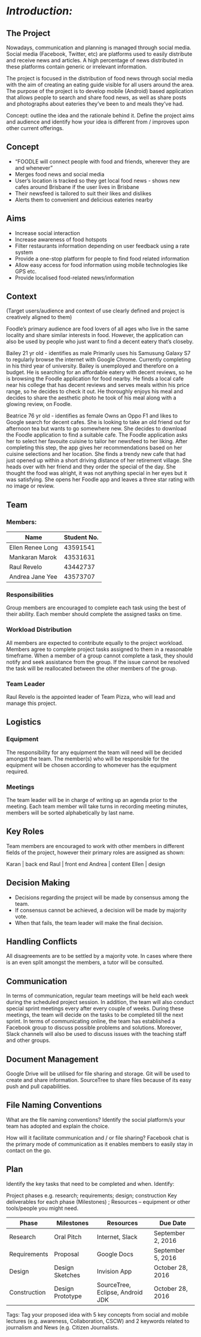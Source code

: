 # *Introduction:*

## The Project

Nowadays, communication and planning is managed through social media. Social media (Facebook, Twitter, etc) are platforms used to easily distribute and receive news and articles. A high percentage of news distributed in these platforms contain generic or irrelevant information.

The project is focused in the distribution of food news through social media with the aim of creating an eating guide visible for all users around the area. The purpose of the project is to develop mobile (Android) based application that allows people to search and share food news, as well as share posts and photographs about eateries they’ve been to and meals they’ve had. 

Concept: outline the idea and the rationale behind it. Define the project aims and audience and identify how your idea is different from / improves upon other current offerings.

## Concept

* “FOODLE will connect people with food and friends, wherever they are and whenever”
* Merges food news and social media
* User’s location is tracked so they get local food news - shows new cafes around Brisbane if the user lives in Brisbane
* Their newsfeed is tailored to suit their likes and dislikes
* Alerts them to convenient and delicious eateries nearby

## Aims
* Increase social interaction
* Increase awareness of food hotspots
* Filter restaurants information depending on user feedback using a rate system
* Provide a one-stop platform for people to find food related information
* Allow easy access for food information using mobile technologies like GPS etc.
* Provide localised food-related news/information

## Context
(Target users/audience and context of use clearly defined and project is creatively aligned to them)

Foodle’s primary audience are food lovers of all ages who live in the same locality and share similar interests in food. However, the application can also be used by people who just want to find a decent eatery that’s closeby. 

Bailey 21 yr old - identifies as male
Primarily uses his Samusung Galaxy S7 to regularly browse the internet with Google Chrome. Currently completing in his third year of university. Bailey is unemployed and therefore on a budget. He is searching for an affordable eatery with decent reviews, so he is browsing the Foodle application for food nearby. He finds a local cafe near his college that has decent reviews and serves meals within his price range, so he decides to check it out. He thoroughly enjoys his meal and decides to share the aesthetic photo he took of his meal along with a glowing review, on Foodle.  

Beatrice 76 yr old - identifies as female
Owns an Oppo F1 and likes to Google search for decent cafes. She is looking to take an old friend out for afternoon tea but wants to go somewhere new. She decides to download the Foodle application to find a suitable cafe. The Foodle application asks her to select her favouite cuisine to tailor her newsfeed to her liking. After completing this step, the app gives her recommendations based on her cuisine selections and her location. She finds a trendy new cafe that had just opened up within a short driving distance of her retirement village. She heads over with her friend and they order the special of the day. She thought the food was alright, it was not anything special in her eyes but it was satisfying. She opens her Foodle app and leaves a three star rating with no image or review.


## Team

### Members:

Name | Student No.
------------ | -------------
Ellen Renee Long | 43591541
Mankaran Marok | 43531631
Raul Revelo | 43442737
Andrea Jane Yee |43573707

### Responsibilities
Group members are encouraged to complete each task using the best of their ability. 
Each member should complete the assigned tasks on time.

### Workload Distribution
All members are expected to contribute equally to the project workload.
Members agree to complete project tasks assigned to them in a reasonable timeframe.
When a member of a group cannot complete a task, they should notify and seek assistance from the group. If the issue cannot be resolved the task will be reallocated between the other members of the group.

### Team Leader
Raul Revelo is the appointed leader of Team Pizza, who will lead and manage this project. 


## Logistics 

### Equipment
The responsibility for any equipment the team will need will be decided amongst the team. The member(s) who will be responsible for the equipment will be chosen according to whomever has the equipment required. 

### Meetings
The team leader will be in charge of writing up an agenda prior to the meeting. Each team member will take turns in recording meeting minutes, members will be sorted alphabetically by last name.

## Key Roles
Team members are encouraged to work with other members in different fields of the project, however their primary roles are assigned as shown:

Karan | back end
Raul | front end
Andrea | content
Ellen | design

## Decision Making
* Decisions regarding the project will be made by consensus among the team. 
* If consensus cannot be achieved, a decision will be made by majority vote. 
* When that fails, the team leader will make the final decision.

## Handling Conflicts
All disagreements are to be settled by a majority vote. In cases where there is an even split amongst the members, a tutor will be consulted. 

## Communication
In terms of communication, regular team meetings will be held each week during the scheduled project session. In addition, the team will also conduct special sprint meetings every after every couple of weeks. During these meetings, the team will decide on the tasks to be completed till the next sprint. In terms of communicating online, the team has established a Facebook group to discuss possible problems and solutions. Moreover, Slack channels will also be used to discuss issues with the teaching staff and other groups. 

## Document Management
Google Drive will be utilised for file sharing and storage. 
Git will be used to create and share information.
SourceTree to share files because of its easy push and pull capabilities. 

## File Naming Conventions
What are the file naming conventions? Identify the social platform/s your team has adopted and explain the choice. 


How will it facilitate communication and / or file sharing?
Facebook chat is the primary mode of communication as it enables members to easily stay in contact on the go. 

## Plan
Identify the key tasks that need to be completed and when. Identify:

Project phases e.g. research; requirements; design; construction
Key deliverables for each phase (Milestones) ;
Resources – equipment or other tools/people you might need. 

Phase | Milestones | Resources | Due Date
------------ | ------------- | ------------- | -------------
Research | Oral Pitch | Internet, Slack | September 2, 2016
Requirements | Proposal | Google Docs | September 5, 2016
Design | Design Sketches | Invision App | October 28, 2016
Construction | Design Prototype | SourceTree, Eclipse, Android JDK | October 28, 2016

Tags: Tag your proposed idea with 5 key concepts from social and mobile lectures (e.g. awareness, Collaboration, CSCW) and 2 keywords related to journalism and News (e.g. Citizen Journalists.


